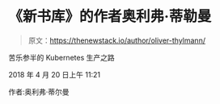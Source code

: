 # 《新书库》的作者奥利弗·蒂勒曼

> 原文：<https://thenewstack.io/author/oliver-thylmann/>

苦乐参半的 Kubernetes 生产之路

2018 年 4 月 20 日上午 11:21

作者:奥利弗·蒂尔曼
